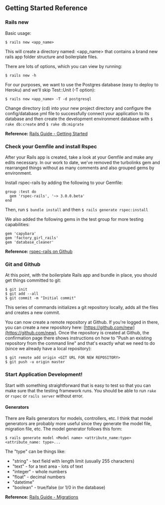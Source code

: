 ## Getting Started Reference

### Rails new

Basic usage:

    $ rails new <app_name>
    
This will create a directory named: <app_name> that contains a brand new rails app folder structure and boilerplate files.

There are lots of options, which you can view by running:

    $ rails new -h

For our purposes, we want to use the Postgres database (easy to deploy to Heroku) and we'll skip Test::Unit (-T option):  

    $ rails new <app_name> -T -d postgresql  

Change directory (cd) into your new project directory and configure the config/database.yml file to successfully connect your application to its database and then create the development environment database with ```$ rake db:create``` and ```$ rake db:migrate```

**Reference:** [Rails Guide - Getting Started](http://guides.rubyonrails.org/getting_started.html)

### Check your Gemfile and install Rspec
After your Rails app is created, take a look at your Gemfile and make any edits necessary. In our work to date, we've removed the turbolinks gem and rearranged things without as many comments and also grouped gems by environment.

Install rspec-rails by adding the following to your Gemfile:

```
group :test do
  gem 'rspec-rails', '~> 3.0.0.beta'
end
```

Then, run ```$ bundle install```  and then ````$ rails generate rspec:install````  

We also added the following gems in the test group for more testing capabilities:  
    
    gem 'capybara'
    gem 'factory_girl_rails'
    gem 'database_cleaner'

**Reference:** [rspec-rails on Github](https://github.com/rspec/rspec-rails)

### Git and Github
At this point, with the boilerplate Rails app and bundle in place, you should get things committed to git:  
    
    $ git init
    $ git add --all
    $ git commit -m "Initial commit"  

This series of commands initializes a git repository locally, adds all the files and creates a new commit.

You can now create a remote repository at Github.  If you're logged in there, you can create a new repository here: [https://github.com/new](https://github.com/new).  Once the repository is created at Github, the confirmation page there shows instructions on how to "Push an existing repository from the command line" and that's exactly what we need to do (since we already have a local repository):  
    
    $ git remote add origin <GIT URL FOR NEW REPOSITORY>
    $ git push -u origin master

### Start Application Development!

Start with something straightforward that is easy to test so that you can make sure that the testing framework runs. You should be able to run ```rake``` or ```rspec``` or ```rails server``` without error.

#### Generators

There are Rails generators for models, controllers, etc.  I think that model generators are probably more useful since they generate the model file, migration file, etc.  The model generator follows this form:

```
$ rails generate model <Model name> <attribute_name:type> <attribute_name: type>...
```

The "type" can be things like:
* "string" - text field with length limit (usually 255 characters)
* "text" - for a text area - lots of text
* "integer" - whole numbers
* "float" - decimal numbers
* "datetime"
* "boolean" - true/false (or 1/0 in the database)

**Reference:** [Rails Guide - Migrations](http://guides.rubyonrails.org/migrations.html)

